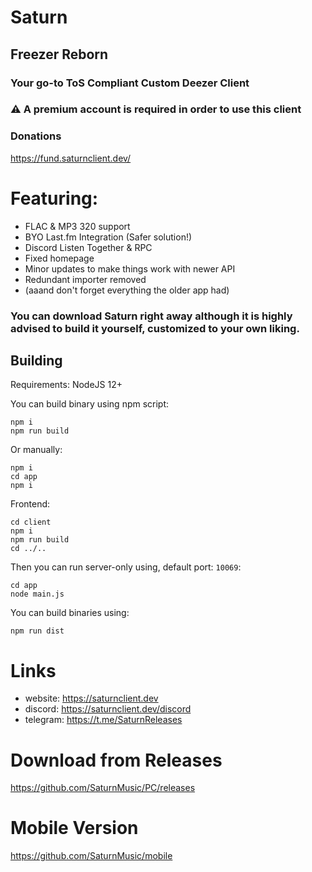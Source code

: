 # Saturn
## Freezer Reborn
### Your go-to **ToS Compliant** Custom Deezer Client
### ⚠️ A premium account is required in order to use this client

### Donations
https://fund.saturnclient.dev/

# Featuring:
- FLAC & MP3 320 support
- BYO Last.fm Integration (Safer solution!)
- Discord Listen Together & RPC
- Fixed homepage
- Minor updates to make things work with newer API
- Redundant importer removed
- (aaand don't forget everything the older app had)

### You can download Saturn right away although it is highly advised to build it yourself, customized to your own liking.

## Building

Requirements: NodeJS 12+  

You can build binary using npm script:
```
npm i 
npm run build
```

Or manually:

```
npm i
cd app
npm i 
```

Frontend:

```
cd client
npm i 
npm run build
cd ../..
```

Then you can run server-only using, default port: `10069`: 

```
cd app
node main.js
```

You can build binaries using:

```
npm run dist
```

# Links
- website: https://saturnclient.dev
- discord: https://saturnclient.dev/discord
- telegram: https://t.me/SaturnReleases

# Download from Releases
https://github.com/SaturnMusic/PC/releases

# Mobile Version
https://github.com/SaturnMusic/mobile
